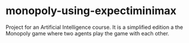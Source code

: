 # monopoly-using-expectiminimax
Project for an Artificial Intelligence course. It is a simplified edition a the Monopoly game where two agents play the game with each other.
